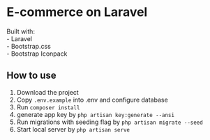 <h1>E-commerce on Laravel</h1>
Built with:<br>
- Laravel<br>
- Bootstrap.css<br>
- Bootstrap Iconpack<br>

<h2>How to use</h2>
<ol>
<li>Download the project</li>
<li>Copy <code>.env.example</code> into .env and configure database</li>
<li>Run <code>composer install</code></li>
<li>generate app key by <code>php artisan key:generate --ansi</code></li>
<li>Run migrations with seeding flag by <code>php artisan migrate --seed</code></li>
<li>Start local server by <code>php artisan serve</code>
</ol>
